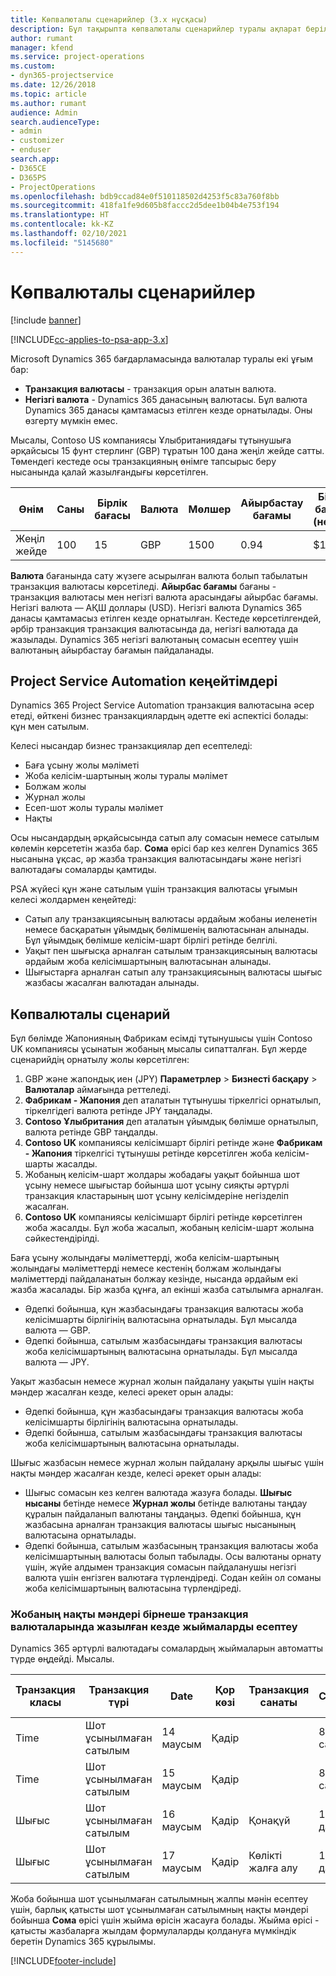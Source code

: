 ```yaml
---
title: Көпвалюталы сценарийлер (3.x нұсқасы)
description: Бұл тақырыпта көпвалюталы сценарийлер туралы ақпарат берілген.
author: rumant
manager: kfend
ms.service: project-operations
ms.custom:
- dyn365-projectservice
ms.date: 12/26/2018
ms.topic: article
ms.author: rumant
audience: Admin
search.audienceType:
- admin
- customizer
- enduser
search.app:
- D365CE
- D365PS
- ProjectOperations
ms.openlocfilehash: bdb9ccad84e0f510118502d4253f5c83a760f8bb
ms.sourcegitcommit: 418fa1fe9d605b8faccc2d5dee1b04b4e753f194
ms.translationtype: HT
ms.contentlocale: kk-KZ
ms.lasthandoff: 02/10/2021
ms.locfileid: "5145680"
---
```

# <a name="multiple-currency-scenarios"></a>Көпвалюталы сценарийлер

[!include [banner](../includes/psa-now-project-operations.md)]

[!INCLUDE[cc-applies-to-psa-app-3.x](../includes/cc-applies-to-psa-app-3x.md)]

Microsoft Dynamics 365 бағдарламасында валюталар туралы екі ұғым бар:

- **Транзакция валютасы** - транзакция орын алатын валюта. 
- **Негізгі валюта** - Dynamics 365 данасының валютасы. Бұл валюта Dynamics 365 данасы қамтамасыз етілген кезде орнатылады. Оны өзгерту мүмкін емес.

Мысалы, Contoso US компаниясы Ұлыбританиядағы тұтынушыға әрқайсысы 15 фунт стерлинг (GBP) тұратын 100 дана жеңіл жейде сатты. Төмендегі кестеде осы транзакцияның өнімге тапсырыс беру нысанында қалай жазылғандығы көрсетілген.

| Өнім | Саны | Бірлік бағасы | Валюта | Мөлшер | Айырбастау бағамы | Бірлік бағасы (негізгі)| Сома (негізгі)|
|---------|----------|----------------|----------|--------|---------------|----------------------|--------------|
| Жеңіл жейде | 100      | 15             | GBP      | 1500   | 0.94          | $17,25               | $1,725       |

**Валюта** бағанында сату жүзеге асырылған валюта болып табылатын транзакция валютасы көрсетіледі. **Айырбас бағамы** бағаны - транзакция валютасы мен негізгі валюта арасындағы айырбас бағамы. Негізгі валюта — АҚШ доллары (USD). Негізгі валюта Dynamics 365 данасы қамтамасыз етілген кезде орнатылған.
Кестеде көрсетілгендей, әрбір транзакция транзакция валютасында да, негізгі валютада да жазылады. Dynamics 365 негізгі валютаның сомасын есептеу үшін валютаның айырбастау бағамын пайдаланады.

## <a name="project-service-automation-extensions"></a>Project Service Automation кеңейтімдері

Dynamics 365 Project Service Automation транзакция валютасына әсер етеді, өйткені бизнес транзакциялардың әдетте екі аспектісі болады: құн мен сатылым.

Келесі нысандар бизнес транзакциялар деп есептеледі:

- Баға ұсыну жолы мәліметі
- Жоба келісім-шартының жолы туралы мәлімет
- Болжам жолы
- Журнал жолы
- Есеп-шот жолы туралы мәлімет
- Нақты

Осы нысандардың әрқайсысында сатып алу сомасын немесе сатылым көлемін көрсететін жазба бар. **Сома** өрісі бар кез келген Dynamics 365 нысанына ұқсас, әр жазба транзакция валютасындағы және негізгі валютадағы сомаларды қамтиды. 

PSA жүйесі құн және сатылым үшін транзакция валютасы ұғымын келесі жолдармен кеңейтеді:

- Сатып алу транзакциясының валютасы әрдайым жобаны иеленетін немесе басқаратын ұйымдық бөлімшенің валютасынан алынады. Бұл ұйымдық бөлімше келісім-шарт бірлігі ретінде белгілі.
- Уақыт пен шығысқа арналған сатылым транзакциясының валютасы әрдайым жоба келісімшартының валютасынан алынады.
- Шығыстарға арналған сатып алу транзакциясының валютасы шығыс жазбасы жасалған валютадан алынады.

## <a name="multiple-currency-scenario"></a>Көпвалюталы сценарий

Бұл бөлімде Жапонияның Фабрикам есімді тұтынушысы үшін Contoso UK компаниясы ұсынатын жобаның мысалы сипатталған. Бұл жерде сценарийдің орнатылу жолы көрсетілген:

1. GBP және жапондық иен (JPY) **Параметрлер** \> **Бизнесті басқару** \> **Валюталар** аймағында реттеледі. 
2. **Фабрикам - Жапония** деп аталатын тұтынушы тіркелгісі орнатылып, тіркелгідегі валюта ретінде JPY таңдалады.
3. **Contoso Ұлыбритания** деп аталатын ұйымдық бөлімше орнатылып, валюта ретінде GBP таңдалды.
4. **Contoso UK** компаниясы келісімшарт бірлігі ретінде және **Фабрикам - Жапония** тіркелгісі тұтынушы ретінде көрсетілген жоба келісім-шарты жасалды.
5. Жобаның келісім-шарт жолдары жобадағы уақыт бойынша шот ұсыну немесе шығыстар бойынша шот ұсыну сияқты әртүрлі транзакция кластарының шот ұсыну келісімдеріне негізделіп жасалған.
6. **Contoso UK** компаниясы келісімшарт бірлігі ретінде көрсетілген жоба жасалды. Бұл жоба жасалып, жобаның келісім-шарт жолына сәйкестендірілді.


Баға ұсыну жолындағы мәліметтерді, жоба келісім-шартының жолындағы мәліметтерді немесе кестенің болжам жолындағы мәліметтерді пайдаланатын болжау кезінде, нысанда әрдайым екі жазба жасалады. Бір жазба құнға, ал екінші жазба сатылымға арналған.

- Әдепкі бойынша, құн жазбасындағы транзакция валютасы жоба келісімшарты бірлігінің валютасына орнатылады. Бұл мысалда валюта — GBP.
- Әдепкі бойынша, сатылым жазбасындағы транзакция валютасы жоба келісімшартының валютасына орнатылады. Бұл мысалда валюта — JPY.

Уақыт жазбасын немесе журнал жолын пайдалану уақыты үшін нақты мәндер жасалған кезде, келесі әрекет орын алады:

- Әдепкі бойынша, құн жазбасындағы транзакция валютасы жоба келісімшарты бірлігінің валютасына орнатылады.
- Әдепкі бойынша, сатылым жазбасындағы транзакция валютасы жоба келісімшартының валютасына орнатылады.

Шығыс жазбасын немесе журнал жолын пайдалану арқылы шығыс үшін нақты мәндер жасалған кезде, келесі әрекет орын алады:

- Шығыс сомасын кез келген валютада жазуға болады. **Шығыс нысаны** бетінде немесе **Журнал жолы** бетінде валютаны таңдау құралын пайдаланып валютаны таңдаңыз. Әдепкі бойынша, құн жазбасына арналған транзакция валютасы шығыс нысанының валютасына орнатылады. 
- Әдепкі бойынша, сатылым жазбасының транзакция валютасы жоба келісімшартының валютасы болып табылады. Осы валютаны орнату үшін, жүйе алдымен транзакция сомасын пайдаланушы негізгі валюта үшін енгізген валютаға түрлендіреді. Содан кейін ол соманы жоба келісімшартының валютасына түрлендіреді. 

### <a name="computing-roll-ups-when-project-actuals-are-recorded-in-multiple-transaction-currencies"></a>Жобаның нақты мәндері бірнеше транзакция валюталарында жазылған кезде жыймаларды есептеу

Dynamics 365 әртүрлі валютадағы сомалардың жыймаларын автоматты түрде өңдейді. Мысалы.

| Транзакция класы | Транзакция түрі| Date   | Қор көзі | Транзакция санаты | Саны | Бірлік бағасы | Мөлшер      | Айырбастау бағамы | Негізгі валютадағы сома |
|-------------------|------------------|--------|----------|----------------------|----------|--------------|-------------|---------------|----------------|
| Time              | Шот ұсынылмаған сатылым   | 14 маусым | Қадір  |                      | 8 сағат    | 20,000 JPY    | 160,000 JPY | 123           | 1,300,81 USD    |
| Time              | Шот ұсынылмаған сатылым   | 15 маусым | Қадір  |                      | 8 сағат    | 20,000 JPY    | 160,000 JPY | 123           | 1,300,81 USD    |
| Шығыс           | Шот ұсынылмаған сатылым   | 16 маусым | Қадір  | Қонақүй                | 1 дана     | 250 EUR      | 250 EUR     | 0.94          | 265,95 USD     |
| Шығыс           | Шот ұсынылмаған сатылым   | 17 маусым | Қадір  | Көлікті жалға алу           | 1 дана     | 150 EUR      | 150 EUR     | 0.94          | 159,57 USD     |

Жоба бойынша шот ұсынылмаған сатылымның жалпы мәнін есептеу үшін, барлық қатысты шот ұсынылмаған сатылымның нақты мәндері бойынша **Сома** өрісі үшін жыйма өрісін жасауға болады. Жыйма өрісі - қатысты жазбаларға жылдам формулаларды қолдануға мүмкіндік беретін Dynamics 365 құрылымы.


[!INCLUDE[footer-include](../includes/footer-banner.md)]